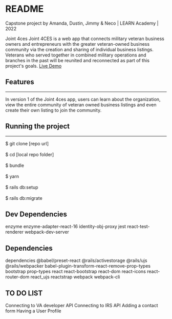 # README
Capstone project by Amanda, Dustin, Jimmy & Neco | LEARN Academy | 2022

Joint 4ces
Joint 4CES is a web app that connects military veteran business owners and entrepreneurs with the greater veteran-owned business community via the creation and sharing of individual business listings.
Veterans who served together in combined military operations and branches in the past will be reunited and reconnected as part of this project's goals.
[Live Demo](https://powerful-shelf-30475.herokuapp.com/mylisting)
## Features
____
In version 1 of the Joint 4ces app, users can learn about the organization, view the entire community of veteran owned business listings and even create their own listing to join the community.
## Running the project
____
$ git clone [repo url]
<br>
<br>
$ cd [local repo folder]
<br>
<br>
$ bundle
<br>
<br>
$ yarn
<br>
<br>
$ rails db:setup
<br>
<br>
$ rails db:migrate

## Dev Dependencies
enzyme
enzyme-adapter-react-16
identity-obj-proxy
jest
react-test-renderer
webpack-dev-server
## Dependencies
dependencies
@babel/preset-react
@rails/activestorage
@rails/ujs
@rails/webpacker
babel-plugin-transform-react-remove-prop-types
bootstrap
prop-types
react
react-bootstrap
react-dom
react-icons
react-router-dom
react_ujs
reactstrap
webpack
webpack-cli
## TO DO LIST   
Connecting to VA developer API
Connecting to IRS API
Adding a contact form
Having a User Profile
